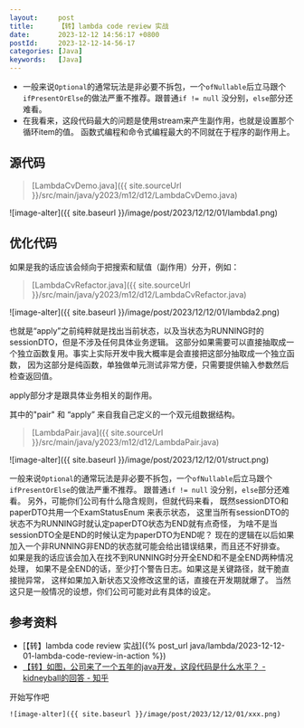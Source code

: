```yaml
---
layout:     post
title:      【转】lambda code review 实战
date:       2023-12-12 14:56:17 +0800
postId:     2023-12-12-14-56-17
categories: [Java]
keywords:   [Java]
---
```


* 一般来说`Optional`的通常玩法是非必要不拆包，一个`ofNullable`后立马跟个`ifPresentOrElse`的做法严重不推荐。跟普通`if != null` 没分别，`else`部分还难看。
* 在我看来，这段代码最大的问题是使用stream来产生副作用，也就是设置那个循环item的值。 函数式编程和命令式编程最大的不同就在于程序的副作用上。

## 源代码

> [LambdaCvDemo.java]({{ site.sourceUrl }}/src/main/java/y2023/m12/d12/LambdaCvDemo.java)

![image-alter]({{ site.baseurl }}/image/post/2023/12/12/01/lambda1.png)

## 优化代码
如果是我的话应该会倾向于把搜索和赋值（副作用）分开，例如：

> [LambdaCvRefactor.java]({{ site.sourceUrl }}/src/main/java/y2023/m12/d12/LambdaCvRefactor.java)

![image-alter]({{ site.baseurl }}/image/post/2023/12/12/01/lambda2.png)

也就是“apply”之前纯粹就是找出当前状态，以及当状态为RUNNING时的sessionDTO，但是不涉及任何具体业务逻辑。 
这部分如果需要可以直接抽取成一个独立函数复用。事实上实际开发中我大概率是会直接把这部分抽取成一个独立函数，
因为这部分是纯函数，单独做单元测试非常方便，只需要提供输入参数然后检查返回值。

apply部分才是跟具体业务相关的副作用。

其中的"pair" 和 “apply” 来自我自己定义的一个双元组数据结构。

> [LambdaPair.java]({{ site.sourceUrl }}/src/main/java/y2023/m12/d12/LambdaPair.java)

![image-alter]({{ site.baseurl }}/image/post/2023/12/12/01/struct.png)

一般来说`Optional`的通常玩法是非必要不拆包，一个`ofNullable`后立马跟个`ifPresentOrElse`的做法严重不推荐。
跟普通`if != null` 没分别，`else`部分还难看。 另外，可能你们公司有什么隐含规则，但就代码来看，
既然sessionDTO和paperDTO共用一个ExamStatusEnum 来表示状态，
这里当所有sessionDTO的状态不为RUNNING时就认定paperDTO状态为END就有点奇怪，
为啥不是当sessionDTO全是END的时候认定为paperDTO为END呢？
现在的逻辑在以后如果加入一个非RUNNING非END的状态就可能会给出错误结果，而且还不好排查。
如果是我的话应该会加入在找不到RUNNING时分开全END和不是全END两种情况处理，
如果不是全END的话，至少打个警告日志。如果这是关键路径，就干脆直接抛异常，
这样如果加入新状态又没修改这里的话，直接在开发期就爆了。
当然这只是一般情况的设想，你们公司可能对此有具体的设定。

## 参考资料
* [【转】lambda code review 实战]({% post_url java/lambda/2023-12-12-01-lambda-code-review-in-action %})
* [【转】如图，公司来了一个五年的java开发，这段代码是什么水平？ - kidneyball的回答 - 知乎](https://www.zhihu.com/question/594231110/answer/2984332733)

开始写作吧
```
![image-alter]({{ site.baseurl }}/image/post/2023/12/12/01/xxx.png)
```
